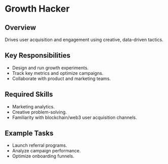 # Growth Hacker

## Overview
Drives user acquisition and engagement using creative, data-driven tactics.

## Key Responsibilities
- Design and run growth experiments.
- Track key metrics and optimize campaigns.
- Collaborate with product and marketing teams.

## Required Skills
- Marketing analytics.
- Creative problem-solving.
- Familiarity with blockchain/web3 user acquisition channels.

## Example Tasks
- Launch referral programs.
- Analyze campaign performance.
- Optimize onboarding funnels.